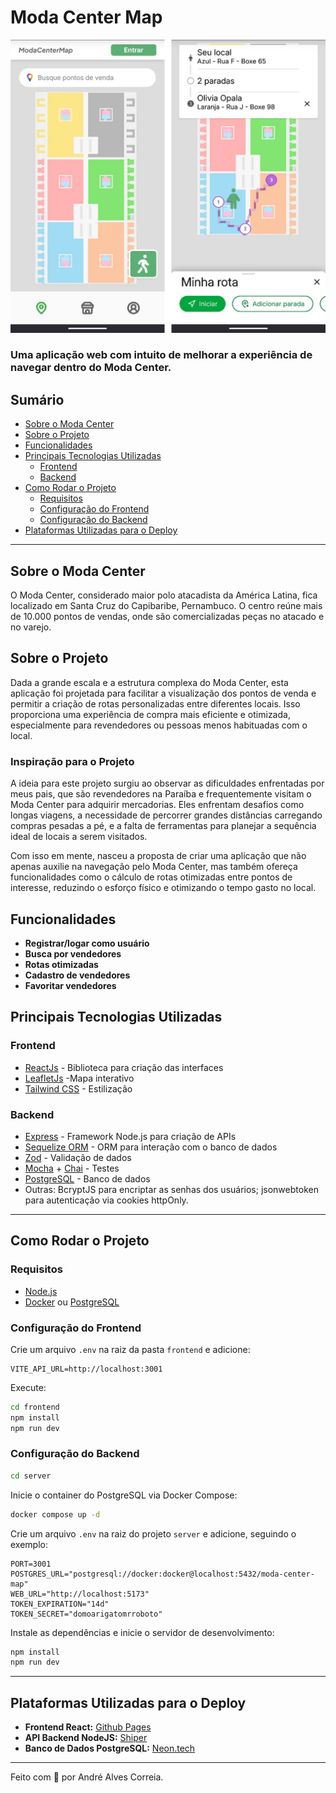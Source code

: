# Moda Center Map

[![Moda Center Map](shared/screen.jpg)](https://nlw-connect.on.shiper.app/invites/0ed14984-337e-42c5-9660-6310817b0302)

### Uma aplicação web com intuito de melhorar a experiência de navegar dentro do Moda Center.

## Sumário
- [Sobre o Moda Center](#sobre-o-moda-center)
- [Sobre o Projeto](#sobre-o-projeto)
- [Funcionalidades](#funcionalidades)
- [Principais Tecnologias Utilizadas](#principais-tecnologias-utilizadas)
  - [Frontend](#frontend)
  - [Backend](#backend)
- [Como Rodar o Projeto](#como-rodar-o-projeto)
  - [Requisitos](#requisitos)
  - [Configuração do Frontend](#configuração-do-frontend)
  - [Configuração do Backend](#configuração-do-backend)
- [Plataformas Utilizadas para o Deploy](#plataformas-utilizadas-para-o-deploy)

---

## Sobre o Moda Center
O Moda Center, considerado maior polo atacadista da América Latina, fica localizado em Santa Cruz do Capibaribe, Pernambuco. O centro reúne mais de 10.000 pontos de vendas, onde são comercializadas peças no atacado e no varejo.

## Sobre o Projeto
Dada a grande escala e a estrutura complexa do Moda Center, esta aplicação foi projetada para facilitar a visualização dos pontos de venda e permitir a criação de rotas personalizadas entre diferentes locais. Isso proporciona uma experiência de compra mais eficiente e otimizada, especialmente para revendedores ou pessoas menos habituadas com o local.

### Inspiração para o Projeto

A ideia para este projeto surgiu ao observar as dificuldades enfrentadas por meus pais, que são revendedores na Paraíba e frequentemente visitam o Moda Center para adquirir mercadorias. Eles enfrentam desafios como longas viagens, a necessidade de percorrer grandes distâncias carregando compras pesadas a pé, e a falta de ferramentas para planejar a sequência ideal de locais a serem visitados. 

Com isso em mente, nasceu a proposta de criar uma aplicação que não apenas auxilie na navegação pelo Moda Center, mas também ofereça funcionalidades como o cálculo de rotas otimizadas entre pontos de interesse, reduzindo o esforço físico e otimizando o tempo gasto no local.

## Funcionalidades
- **Registrar/logar como usuário**
- **Busca por vendedores** 
- **Rotas otimizadas** 
- **Cadastro de vendedores** 
- **Favoritar vendedores** 

## Principais Tecnologias Utilizadas
### Frontend
- [ReactJs](https://react.dev/) - Biblioteca para criação das interfaces
- [LeafletJs](https://leafletjs.com/) -Mapa interativo
- [Tailwind CSS](https://tailwindcss.com/) - Estilização 

### Backend
- [Express](https://www.fastify.io/) - Framework Node.js para criação de APIs
- [Sequelize ORM](https://orm.drizzle.team/) - ORM para interação com o banco de dados
- [Zod](https://zod.dev/) - Validação de dados
- [Mocha](https://mochajs.org/) + [Chai](https://www.chaijs.com/) - Testes
- [PostgreSQL](https://www.postgresql.org/) - Banco de dados
- Outras: BcryptJS para encriptar as senhas dos usuários; jsonwebtoken para autenticação via cookies httpOnly.

---

## Como Rodar o Projeto

### Requisitos
- [Node.js](https://nodejs.org/)
- [Docker](https://www.docker.com/) ou [PostgreSQL](https://www.postgresql.org/)

### Configuração do Frontend
Crie um arquivo `.env` na raiz da pasta `frontend` e adicione:
```env
VITE_API_URL=http://localhost:3001
```
Execute:
```sh
cd frontend
npm install
npm run dev
```

### Configuração do Backend
```sh
cd server
```
Inicie o container do PostgreSQL via Docker Compose:
```sh
docker compose up -d
```
Crie um arquivo `.env` na raiz do projeto `server` e adicione, seguindo o exemplo:
```env
PORT=3001
POSTGRES_URL="postgresql://docker:docker@localhost:5432/moda-center-map"
WEB_URL="http://localhost:5173"
TOKEN_EXPIRATION="14d"
TOKEN_SECRET="domoarigatomrroboto"
```
Instale as dependências e inicie o servidor de desenvolvimento:
```sh
npm install
npm run dev
```

---

## Plataformas Utilizadas para o Deploy
- **Frontend React:** [Github Pages](https://pages.github.com/)
- **API Backend NodeJS:** [Shiper](https://shiper.app/)
- **Banco de Dados PostgreSQL:** [Neon.tech](https://neon.tech/)

---

Feito com 💜 por André Alves Correia.
